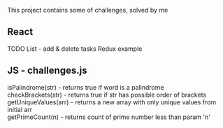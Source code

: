 This project contains some of challenges, solved by me 
## React
TODO List - add & delete tasks
Redux example
## JS - challenges.js
isPalindrome(str) - returns true if word is a palindrome  
checkBrackets(str) - returns true if str has possible order of brackets  
getUniqueValues(arr) - returns a new array with only unique values from initial arr  
getPrimeCount(n) - returns count of prime number less than param 'n'